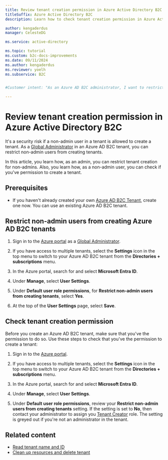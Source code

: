 ```yaml
---
title: Review tenant creation permission in Azure Active Directory B2C
titleSuffix: Azure Active Directory B2C
description: Learn how to check tenant creation permission in Azure Active Directory B2C before you create tenant

author: kengaderdus
manager: CelesteDG

ms.service: active-directory

ms.topic: tutorial
ms.custom: b2c-docs-improvements
ms.date: 09/11/2024
ms.author: kengaderdus
ms.reviewer: yoelh
ms.subservice: B2C


#Customer intent: "As an Azure AD B2C administrator, I want to restrict non-admin users from creating tenants, so that I can ensure security and prevent unauthorized access. Additionally, as a non-admin user, I want to check if I have permission to create a tenant, so that I can proceed with the necessary actions."

---
```


# Review tenant creation permission in Azure Active Directory B2C

It's a security risk if a non-admin user in a tenant is allowed to create a tenant. As a [Global Administrator](/entra/identity/role-based-access-control/permissions-reference#global-administrator) in an Azure AD B2C tenant, you can restrict non-admin users from creating tenants.

In this article, you learn how, as an admin, you can restrict tenant creation for non-admins. Also, you learn how, as a non-admin user, you can check if you've permission to create a tenant.

## Prerequisites 

- If you haven't already created your own [Azure AD B2C Tenant](tutorial-create-tenant.md), create one now. You can use an existing Azure AD B2C tenant.   

## Restrict non-admin users from creating Azure AD B2C tenants

1. Sign in to the [Azure portal](https://portal.azure.com) as a [Global Administrator](/entra/identity/role-based-access-control/permissions-reference#global-administrator).

1. If you have access to multiple tenants, select the **Settings** icon in the top menu to switch to your Azure AD B2C tenant from the **Directories + subscriptions** menu.

1. In the Azure portal, search for and select **Microsoft Entra ID**.

1. Under **Manage**, select **User Settings**.

1. Under **Default user role permissions**, for **Restrict non-admin users from creating tenants**, select **Yes**. 

1. At the top of the **User Settings** page, select **Save**. 

## Check tenant creation permission

Before you create an Azure AD B2C tenant, make sure that you've the permission to do so. Use these steps to check that you've the permission to create a tenant: 

1. Sign in to the [Azure portal](https://portal.azure.com).

1. If you have access to multiple tenants, select the **Settings** icon in the top menu to switch to your Azure AD B2C tenant from the **Directories + subscriptions** menu.

1. In the Azure portal, search for and select **Microsoft Entra ID**.

1. Under **Manage**, select **User Settings**.

1.  Under **Default user role permissions**, review your **Restrict non-admin users from creating tenants** setting. If the setting is set to **No**, then contact your administrator to assign you [Tenant Creator](/entra/identity/role-based-access-control/permissions-reference#tenant-creator) role. The setting is greyed out if you're not an administrator in the tenant.


## Related content

- [Read tenant name and ID](tenant-management-read-tenant-name.md)
- [Clean up resources and delete tenant](tutorial-delete-tenant.md)
